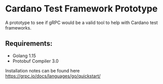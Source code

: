 # Cardano Test Framework Prototype

A prototype to see if gRPC would be a valid tool to help with Cardano test frameworks.

## Requirements:

- Golang 1.15
- Protobuf Compiler 3.0

Installation notes can be found here https://grpc.io/docs/languages/go/quickstart/
